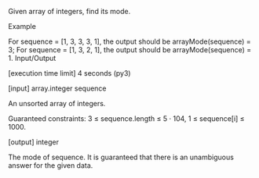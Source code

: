 Given array of integers, find its mode.

Example

For sequence = [1, 3, 3, 3, 1], the output should be
arrayMode(sequence) = 3;
For sequence = [1, 3, 2, 1], the output should be
arrayMode(sequence) = 1.
Input/Output

[execution time limit] 4 seconds (py3)

[input] array.integer sequence

An unsorted array of integers.

Guaranteed constraints:
3 ≤ sequence.length ≤ 5 · 104,
1 ≤ sequence[i] ≤ 1000.

[output] integer

The mode of sequence. It is guaranteed that there is an unambiguous answer for the given data.